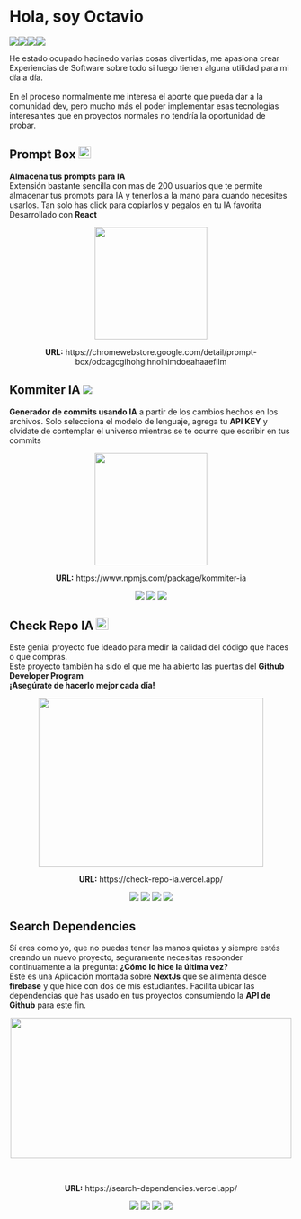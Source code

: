 # Hola, soy Octavio
<div style="display:flex; flex-direction:row">
  <a href="https://zenx5.pro"><img src="https://img.shields.io/badge/Status-Always Up-lightgreen?style=plastic"/></a>
  <a href="https://www.linkedin.com/in/zenx5/"><img src="https://img.shields.io/badge/LinkedIn-Zenx5-blue?style=plastic&logo=linkedIn"/></a>
  <a href="mailto:omartinez1618@gmail.com"><img src="https://img.shields.io/badge/Mail-omartinez1618@gmail.com-red?style=plastic&logo=gmail"/></a>
  <a href="https://api.whatsapp.com/send/?phone=555496887929&text&app_absent=0"><img src="https://img.shields.io/badge/Whatasapp-+55%2054%209688%207929-lightgreen?style=plastic&logo=whatsapp"/></a>
</div>

He estado ocupado hacinedo varias cosas divertidas, me apasiona crear Experiencias de Software sobre todo si luego tienen alguna utilidad para mi día a día.<br/><br/>
En el proceso normalmente me interesa el aporte que pueda dar a la comunidad dev, pero mucho más el poder implementar esas tecnologías interesantes que en proyectos normales no tendría la oportunidad de probar.


## Prompt Box <img src="https://lh3.googleusercontent.com/Y5s2DfwQEpKxDz6xTOOLxNOJphDgtnGuGkl7sv7mztskHZefxREOfTOQimS9qdp8Ftkr4jT3MUX62spSQhnb6CiD=s60" width="22" height="22"  />
<div>
<b>Almacena tus prompts para IA</b><br />
Extensión bastante sencilla con mas de 200 usuarios que te permite almacenar tus prompts para IA y tenerlos a la mano para cuando necesites usarlos. Tan solo has click para copiarlos y pegalos en tu IA favorita<br/>
Desarrollado con <b>React</b>
</div>

<p align="center">
<img src="https://lh3.googleusercontent.com/Y5s2DfwQEpKxDz6xTOOLxNOJphDgtnGuGkl7sv7mztskHZefxREOfTOQimS9qdp8Ftkr4jT3MUX62spSQhnb6CiD=s60" width="200" height="200"  style="display: block; margin: 0 auto"/>
</p>

<p align="center"><b>URL:</b> https://chromewebstore.google.com/detail/prompt-box/odcagcgihohglhnolhimdoeahaaefilm</p>

## Kommiter IA <img src="https://img.shields.io/badge/KommiterIA-red?style=plastic&logo=npm" />
<div><b>Generador de commits usando IA</b> a partir de los cambios hechos en los archivos. Solo selecciona el modelo de lenguaje, agrega tu <b>API KEY</b> y olvidate de contemplar el universo mientras se te ocurre que escribir en tus commits</div>

<p align="center">
<img src="https://github.com/user-attachments/assets/d15f0b10-a1ae-4759-a9b8-d6cef98bb217" width="200" height="200"  style="display: block; margin: 0 auto"/>
</p>

<p align="center"><b>URL:</b> https://www.npmjs.com/package/kommiter-ia </p>
<p align="center">
  <img src="https://img.shields.io/badge/NPM-red?style=plastic&logo=npm"/>
  <img src="https://img.shields.io/badge/Typescript-white?style=plastic&logo=typescript"/>
  <img src="https://img.shields.io/badge/Git-white?style=plastic&logo=git"/>
</p>

## Check Repo IA  <img src="https://check-repo-ia.vercel.app/check.svg" width="22" height="22"  />
Este genial proyecto fue ideado para medir la calidad del código que haces o que compras. <br/>
Este proyecto también ha sido el que me ha abierto las puertas del **Github Developer Program** <br/>
**¡Asegúrate de hacerlo mejor cada día!** <br/>
<p align="center">
<img src="https://github.com/user-attachments/assets/57e8c88c-1d0d-4f1a-a6ef-b6169adcea0d" width="400" height="300"/><br/>
</p>

<p align="center"> <b>URL:</b> https://check-repo-ia.vercel.app/ </p>
<p align="center">
  <img src="https://img.shields.io/badge/Typescript-white?style=plastic&logo=typescript"/>
  <img src="https://img.shields.io/badge/Github%20API-black?style=plastic&logo=github"/>
  <img src="https://img.shields.io/badge/HTML-white?style=plastic&logo=html5"/>
  <img src="https://img.shields.io/badge/Tailwindcss-white?style=plastic&logo=tailwindcss"/>
</p>

## Search Dependencies
Sí eres como yo, que no puedas tener las manos quietas y siempre estés creando un nuevo proyecto, seguramente necesitas responder continuamente a la pregunta: <b>¿Cómo lo hice la última vez?</b><br/>
Este es una Aplicación montada sobre **NextJs** que se alimenta desde **firebase** y que hice con dos de mis estudiantes. Facilita ubicar las dependencias que has usado en tus proyectos consumiendo la **API de Github** para este fin.<br/>
<p align="center">
<img src="https://github.com/user-attachments/assets/71e0d583-a3ab-474b-93ca-85bd269bb1d0" width="500" height="250"/>
</p><br/>

<p align="center"><b>URL:</b> https://search-dependencies.vercel.app/ </p>
<p align="center">
  <img src="https://img.shields.io/badge/Typescript-white?style=plastic&logo=typescript"/>
  <img src="https://img.shields.io/badge/Github%20API-black?style=plastic&logo=github"/>
  <img src="https://img.shields.io/badge/HTML-white?style=plastic&logo=html5"/>
  <img src="https://img.shields.io/badge/Tailwindcss-white?style=plastic&logo=tailwindcss"/>
</p>
